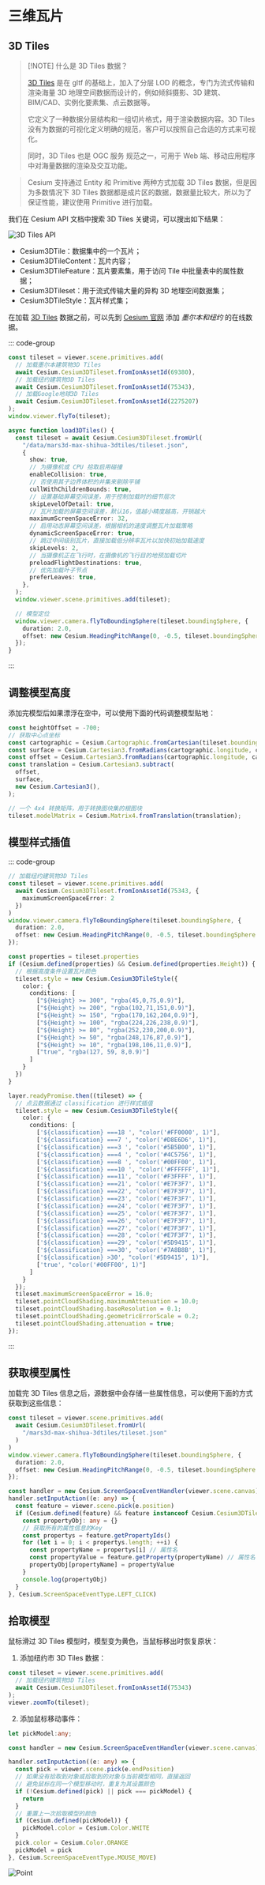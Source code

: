 # 三维瓦片

## 3D Tiles

> [!NOTE] 什么是 3D Tiles 数据？
>
> [3D Tiles](https://flowus.cn/alikaid/58bca954-a100-4f1a-9c65-e30ee3e1034d) 是在 gltf 的基础上，加入了分层 LOD 的概念，专门为流式传输和渲染海量 3D 地理空间数据而设计的，例如倾斜摄影、3D 建筑、BIM/CAD、实例化要素集、点云数据等。
>
> 它定义了一种数据分层结构和一组切片格式，用于渲染数据内容。3D Tiles 没有为数据的可视化定义明确的规范，客户可以按照自己合适的方式来可视化。
>
> 同时，3D Tiles 也是 OGC 服务 规范之一，可用于 Web 端、移动应用程序中对海量数据的渲染及交互功能。



> Cesium 支持通过 Entity 和 Primitive 两种方式加载 3D Tiles 数据，但是因为多数情况下 3D Tiles 数据都是成片区的数据，数据量比较大，所以为了保证性能，建议使用 Primitive 进行加载。

我们在 Cesium API 文档中搜索  3D Tiles 关键词，可以搜出如下结果：

![3D Tiles API](./images/3DTilesAPI.png)

- Cesium3DTile：数据集中的一个瓦片；
- Cesium3DTileContent：瓦片内容；
- Cesium3DTileFeature：瓦片要素集，用于访问 Tile 中批量表中的属性数据；
- Cesium3DTileset：用于流式传输大量的异构 3D 地理空间数据集；
- Cesium3DTileStyle：瓦片样式集；



在加载 [3D Tiles](https://cesium.com/learn/cesiumjs/ref-doc/Cesium3DTileset.html?classFilter=Cesium3DTileset) 数据之前，可以先到 [Cesium 官网](https://ion.cesium.com/assets/69380?page=1&sortBy=DATE_ADDED&sortOrder=DESC) 添加 *墨尔本和纽约* 的在线数据。

::: code-group

```typescript [加载在线数据]
const tileset = viewer.scene.primitives.add(
  // 加载墨尔本建筑物3D Tiles
  await Cesium.Cesium3DTileset.fromIonAssetId(69380),
  // 加载纽约建筑物3D Tiles
  await Cesium.Cesium3DTileset.fromIonAssetId(75343),
  // 加载Google地球3D Tiles
  await Cesium.Cesium3DTileset.fromIonAssetId(2275207)
);
window.viewer.flyTo(tileset);
```

```typescript [加载离线数据]
async function load3DTiles() {
  const tileset = await Cesium.Cesium3DTileset.fromUrl(
    "/data/mars3d-max-shihua-3dtiles/tileset.json",
    {
      show: true,
      // 为摄像机或 CPU 拾取启用碰撞
      enableCollision: true,
      // 否使用其子边界体积的并集来剔除平铺
      cullWithChildrenBounds: true,
      // 设置基础屏幕空间误差，用于控制加载时的细节层次
      skipLevelOfDetail: true,
      // 瓦片加载的屏幕空间误差，默认16，值越小精度越高，开销越大
      maximumScreenSpaceError: 32,
      // 启用动态屏幕空间误差，根据相机的速度调整瓦片加载策略
      dynamicScreenSpaceError: true,
      // 跳过中间级别瓦片，直接加载低分辨率瓦片以加快初始加载速度
      skipLevels: 2,
      // 当摄像机正在飞行时，在摄像机的飞行目的地预加载切片
      preloadFlightDestinations: true,
      // 优先加载叶子节点
      preferLeaves: true,
    },
  );
  window.viewer.scene.primitives.add(tileset);

  // 模型定位
  window.viewer.camera.flyToBoundingSphere(tileset.boundingSphere, {
    duration: 2.0,
    offset: new Cesium.HeadingPitchRange(0, -0.5, tileset.boundingSphere.radius * 2),
  });
}
```

:::




## 调整模型高度

添加完模型后如果漂浮在空中，可以使用下面的代码调整模型贴地：

```js
const heightOffset = -700;
// 获取中心点坐标
const cartographic = Cesium.Cartographic.fromCartesian(tileset.boundingSphere.center);
const surface = Cesium.Cartesian3.fromRadians(cartographic.longitude, cartographic.latitude, 0);
const offset = Cesium.Cartesian3.fromRadians(cartographic.longitude, cartographic.latitude, heightOffset);
const translation = Cesium.Cartesian3.subtract(
  offset,
  surface,
  new Cesium.Cartesian3(),
);

// 一个 4x4 转换矩阵，用于转换图块集的根图块
tileset.modelMatrix = Cesium.Matrix4.fromTranslation(translation);
```



## 模型样式插值

::: code-group

```typescript [高度插值]
// 加载纽约建筑物3D Tiles
const tileset = viewer.scene.primitives.add(
  await Cesium.Cesium3DTileset.fromIonAssetId(75343, {
    maximumScreenSpaceError: 2
  })
)
window.viewer.camera.flyToBoundingSphere(tileset.boundingSphere, {
  duration: 2.0,
  offset: new Cesium.HeadingPitchRange(0, -0.5, tileset.boundingSphere.radius * 2),
});

const properties = tileset.properties
if (Cesium.defined(properties) && Cesium.defined(properties.Height)) {
  // 根据高度条件设置瓦片颜色
  tileset.style = new Cesium.Cesium3DTileStyle({
    color: {
      conditions: [
        ["${Height} >= 300", "rgba(45,0,75,0.9)"],
        ["${Height} >= 200", "rgba(102,71,151,0.9)"],
        ["${Height} >= 150", "rgba(170,162,204,0.9)"],
        ["${Height} >= 100", "rgba(224,226,238,0.9)"],
        ["${Height} >= 80", "rgba(252,230,200,0.9)"],
        ["${Height} >= 50", "rgba(248,176,87,0.9)"],
        ["${Height} >= 10", "rgba(198,106,11,0.9)"],
        ["true", "rgba(127, 59, 8,0.9)"]
      ]
    }
  })
}
```

```typescript [点云插值]
layer.readyPromise.then((tileset) => {
  // 点云数据通过 classification 进行样式插值
  tileset.style = new Cesium.Cesium3DTileStyle({
    color: {
      conditions: [
        ['${classification} ===18 ', "color('#FF0000', 1)"],
        ['${classification} ===7 ', "color('#D8E6D6', 1)"],
        ['${classification} ===3 ', "color('#5B5B00', 1)"],
        ['${classification} ===4 ', "color('#4C5756', 1)"],
        ['${classification} ===8 ', "color('#00FF00', 1)"],
        ['${classification} ===10 ', "color('#FFFFFF', 1)"],
        ['${classification} ===11', "color('#F3FFFF', 1)"],
        ['${classification} ===21', "color('#E7F3F7', 1)"],
        ['${classification} ===22', "color('#E7F3F7', 1)"],
        ['${classification} ===23', "color('#E7F3F7', 1)"],
        ['${classification} ===24', "color('#E7F3F7', 1)"],
        ['${classification} ===25', "color('#E7F3F7', 1)"],
        ['${classification} ===26', "color('#E7F3F7', 1)"],
        ['${classification} ===27', "color('#E7F3F7', 1)"],
        ['${classification} ===28', "color('#E7F3F7', 1)"],
        ['${classification} ===29', "color('#5D9415', 1)"],
        ['${classification} ===30', "color('#7A8B8B', 1)"],
        ['${classification} >30', "color('#5D9415', 1)"],
        ['true', "color('#00FF00', 1)"]
      ]
    }
  });
  tileset.maximumScreenSpaceError = 16.0;
  tileset.pointCloudShading.maximumAttenuation = 10.0;
  tileset.pointCloudShading.baseResolution = 0.1;
  tileset.pointCloudShading.geometricErrorScale = 0.2;
  tileset.pointCloudShading.attenuation = true;
});
```

:::

## 获取模型属性

加载完 3D Tiles 信息之后，源数据中会存储一些属性信息，可以使用下面的方式获取到这些信息：

```typescript {16-18}
const tileset = viewer.scene.primitives.add(
  await Cesium.Cesium3DTileset.fromUrl(
    "/mars3d-max-shihua-3dtiles/tileset.json"
  )
)
window.viewer.camera.flyToBoundingSphere(tileset.boundingSphere, {
  duration: 2.0,
  offset: new Cesium.HeadingPitchRange(0, -0.5, tileset.boundingSphere.radius * 2),
});

const handler = new Cesium.ScreenSpaceEventHandler(viewer.scene.canvas)
handler.setInputAction((e: any) => {
  const feature = viewer.scene.pick(e.position)
  if (Cesium.defined(feature) && feature instanceof Cesium.Cesium3DTileFeature) {
    const propertyObj: any = {}
    // 获取所有的属性信息的Key
    const propertys = feature.getPropertyIds()
    for (let i = 0; i < propertys.length; ++i) {
      const propertyName = propertys[i] // 属性名
      const propertyValue = feature.getProperty(propertyName) // 属性名
      propertyObj[propertyName] = propertyValue
    }
    console.log(propertyObj)
  }
}, Cesium.ScreenSpaceEventType.LEFT_CLICK)
```



## 拾取模型

鼠标滑过 3D Tiles 模型时，模型变为黄色，当鼠标移出时恢复原状：

1. 添加纽约市 3D Tiles 数据：


```typescript
const tileset = viewer.scene.primitives.add(
  // 加载纽约建筑物3D Tiles
  await Cesium.Cesium3DTileset.fromIonAssetId(75343)
);
viewer.zoomTo(tileset);
```

2. 添加鼠标移动事件：

```typescript
let pickModel:any;

const handler = new Cesium.ScreenSpaceEventHandler(viewer.scene.canvas);

handler.setInputAction((e: any) => {
  const pick = viewer.scene.pick(e.endPosition)
  // 如果没有拾取到对象或拾取到的对象与当前模型相同，直接返回
  // 避免鼠标在同一个模型移动时，重复为其设置颜色
  if (!Cesium.defined(pick) || pick === pickModel) {
    return
  }
  // 重置上一次拾取模型的颜色
  if (Cesium.defined(pickModel)) {
    pickModel.color = Cesium.Color.WHITE
  }
  pick.color = Cesium.Color.ORANGE
  pickModel = pick
}, Cesium.ScreenSpaceEventType.MOUSE_MOVE)
```

![Point](./images/pickmodel.gif)

